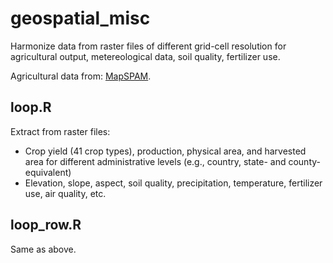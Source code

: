 # geospatial_misc 
Harmonize data from raster files of different grid-cell resolution for agricultural output, metereological data, soil quality, fertilizer use. 

Agricultural data from: [MapSPAM](https://mapspam.info/).

## loop.R 
Extract from raster files: 

* Crop yield (41 crop types), production, physical area, and harvested area for different administrative levels (e.g., country, state- and county-equivalent)
* Elevation, slope, aspect, soil quality, precipitation, temperature, fertilizer use, air quality, etc. 

## loop_row.R 
Same as above. 
